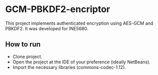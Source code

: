 # GCM-PBKDF2-encriptor

This project implements authenticated encryption using AES-GCM and PBKDF2. It was developed for INE5680.

## How to run

- Clone project.
- Open the project at the IDE of your preference (ideally NetBeans).
- Import the necessary libraries (commons-codec-1.12).
